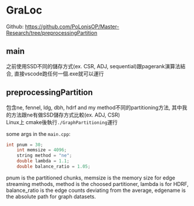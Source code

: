 ﻿# GraLoc
Github: https://github.com/PoLonisOP/Master-Research/tree/preprocessingPartition
## main 
之前使用SSD不同的儲存方式(ex. CSR, ADJ, sequential)跟pagerank演算法結合, 直接vscode跑任何一個.exe就可以運行
## preprocessingPartition 
包含ne, fennel, ldg, dbh, hdrf and my method不同的partitioning方法, 其中我的方法跟ne有做SSD儲存方式比較(ex. ADJ, CSR)  
Linux上 cmake後執行`./GraphPartitioning`運行  
  
some args in the `main.cpp`:  
```c++
int pnum = 30;
    int memsize = 4096;
    string method = "ne";
    double lambda = 1.1;
    double balance_ratio = 1.05;
```
pnum is the partitioned chunks, memsize is the memory size for edge streaming methods, method is the choosed partitioner, lambda is for HDRF, balance_ratio is the edge counts deviating from the average, edgename is the absolute path for graph datasets.  
